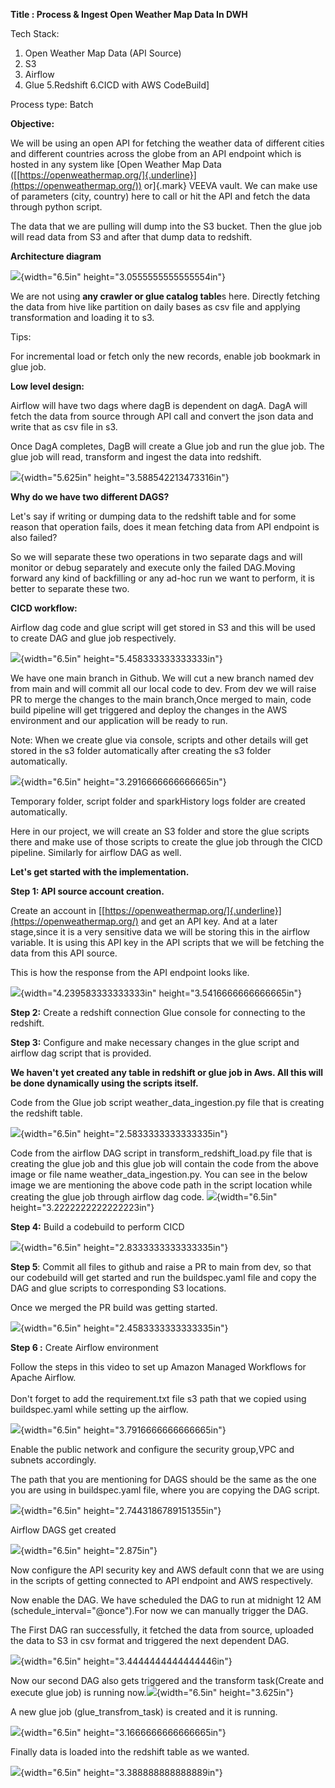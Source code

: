**Title : Process & Ingest Open Weather Map Data In DWH**

Tech Stack:
1. Open Weather Map Data (API Source)
2. S3
3. Airflow
4. Glue
5.Redshift
6.CICD with AWS CodeBuild]

Process type: Batch

**Objective:**

We will be using an open API for fetching the weather data of different
cities and different countries across the globe from an API endpoint
which is hosted in any system like [Open Weather Map Data
([[https://openweathermap.org/]{.underline}](https://openweathermap.org/))
or]{.mark} VEEVA vault. We can make use of parameters (city, country)
here to call or hit the API and fetch the data through python script.

The data that we are pulling will dump into the S3 bucket. Then the glue
job will read data from S3 and after that dump data to redshift.

**Architecture diagram**

![](images/image11.png){width="6.5in" height="3.0555555555555554in"}

We are not using **any crawler or glue catalog table**s here. Directly
fetching the data from hive like partition on daily bases as csv file
and applying transformation and loading it to s3.

Tips:

For incremental load or fetch only the new records, enable job bookmark
in glue job.

**Low level design:**

Airflow will have two dags where dagB is dependent on dagA. DagA will
fetch the data from source through API call and convert the json data
and write that as csv file in s3.

Once DagA completes, DagB will create a Glue job and run the glue job.
The glue job will read, transform and ingest the data into redshift.

![](images/image9.png){width="5.625in" height="3.588542213473316in"}

**Why do we have two different DAGS?**

Let\'s say if writing or dumping data to the redshift table and for some
reason that operation fails, does it mean fetching data from API
endpoint is also failed?

So we will separate these two operations in two separate dags and will
monitor or debug separately and execute only the failed DAG.Moving
forward any kind of backfilling or any ad-hoc run we want to perform, it
is better to separate these two.

**CICD workflow:**

Airflow dag code and glue script will get stored in S3 and this will be
used to create DAG and glue job respectively.

![](images/image4.png){width="6.5in" height="5.458333333333333in"}

We have one main branch in Github. We will cut a new branch named dev
from main and will commit all our local code to dev. From dev we will
raise PR to merge the changes to the main branch,Once merged to main,
code build pipeline will get triggered and deploy the changes in the AWS
environment and our application will be ready to run.

Note: When we create glue via console, scripts and other details will
get stored in the s3 folder automatically after creating the s3 folder
automatically.

![](images/image16.png){width="6.5in" height="3.2916666666666665in"}

Temporary folder, script folder and sparkHistory logs folder are created
automatically.

Here in our project, we will create an S3 folder and store the glue
scripts there and make use of those scripts to create the glue job
through the CICD pipeline. Similarly for airflow DAG as well.

**Let\'s get started with the implementation.**

**Step 1: API source account creation.**

Create an account in
[[https://openweathermap.org/]{.underline}](https://openweathermap.org/)
and get an API key. And at a later stage,since it is a very sensitive
data we will be storing this in the airflow variable. It is using this
API key in the API scripts that we will be fetching the data from this
API source.

This is how the response from the API endpoint looks like.

![](images/image5.png){width="4.239583333333333in"
height="3.5416666666666665in"}

**Step 2:** Create a redshift connection Glue console for connecting to
the redshift.

**Step 3:** Configure and make necessary changes in the glue script and
airflow dag script that is provided.

**We haven\'t yet created any table in redshift or glue job in Aws. All
this will be done dynamically using the scripts itself.**

Code from the Glue job script weather_data_ingestion.py file that is
creating the redshift table.

![](images/image2.png){width="6.5in" height="2.5833333333333335in"}

Code from the airflow DAG script in transform_redshift_load.py file that
is creating the glue job and this glue job will contain the code from
the above image or file name weather_data_ingestion.py. You can see in
the below image we are mentioning the above code path in the script
location while creating the glue job through airflow dag code.
![](images/image10.png){width="6.5in" height="3.2222222222222223in"}

**Step 4:** Build a codebuild to perform CICD

![](images/image3.png){width="6.5in" height="2.8333333333333335in"}

**Step 5**: Commit all files to github and raise a PR to main from dev,
so that our codebuild will get started and run the buildspec.yaml file
and copy the DAG and glue scripts to corresponding S3 locations.

Once we merged the PR build was getting started.

![](images/image12.png){width="6.5in" height="2.4583333333333335in"}

**Step 6 :** Create Airflow environment

Follow the steps in this video to set up Amazon Managed Workflows for
Apache Airflow.\
\
Don\'t forget to add the requirement.txt file s3 path that we copied
using buildspec.yaml while setting up the airflow.

![](images/image1.png){width="6.5in" height="3.7916666666666665in"}

Enable the public network and configure the security group,VPC and
subnets accordingly.

The path that you are mentioning for DAGS should be the same as the one
you are using in buildspec.yaml file, where you are copying the DAG
script.

![](images/image8.png){width="6.5in" height="2.7443186789151355in"}

Airflow DAGS get created

![](images/image7.png){width="6.5in" height="2.875in"}

Now configure the API security key and AWS default conn that we are
using in the scripts of getting connected to API endpoint and AWS
respectively.

Now enable the DAG. We have scheduled the DAG to run at midnight 12 AM
(schedule_interval=\"@once\").For now we can manually trigger the DAG.

The First DAG ran successfully, it fetched the data from source,
uploaded the data to S3 in csv format and triggered the next dependent
DAG.

![](images/image15.png){width="6.5in" height="3.4444444444444446in"}

Now our second DAG also gets triggered and the transform task(Create and
execute glue job) is running now.![](images/image13.png){width="6.5in"
height="3.625in"}

A new glue job (glue_transfrom_task) is created and it is running.

![](images/image14.png){width="6.5in" height="3.1666666666666665in"}

Finally data is loaded into the redshift table as we wanted.

![](images/image6.png){width="6.5in" height="3.388888888888889in"}
